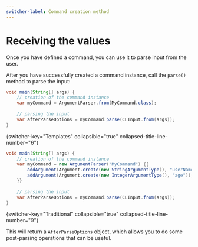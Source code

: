 ```yaml
---
switcher-label: Command creation method
---
```


# Receiving the values

Once you have defined a command, you can use it to parse input from the user.

After you have successfully created a command instance, call the ``parse()`` method to parse the input:

```Java
void main(String[] args) {
	// creation of the command instance
	var myCommand = ArgumentParser.from(MyCommand.class);
	
	// parsing the input
	var afterParseOptions = myCommand.parse(CLInput.from(args));
}
```
{switcher-key="Templates" collapsible="true" collapsed-title-line-number="6"}

```Java
void main(String[] args) {
	// creation of the command instance
	var myCommand = new ArgumentParser("MyCommand") {{
		addArgument(Argument.create(new StringArgumentType(), "userName"));
		addArgument(Argument.create(new IntegerArgumentType(), "age"));
	}}
	
	// parsing the input
	var afterParseOptions = myCommand.parse(CLInput.from(args));
}
```
{switcher-key="Traditional" collapsible="true" collapsed-title-line-number="9"}

This will return a ``AfterParseOptions`` object, which allows you to do some post-parsing operations that can be
useful.